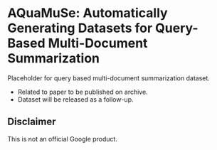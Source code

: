 # AQuaMuSe: Automatically Generating Datasets for Query-Based Multi-Document Summarization

Placeholder for query based multi-document summarization dataset.

* Related to paper to be published on archive.
* Dataset will be released as a follow-up.

## Disclaimer

This is not an official Google product.

